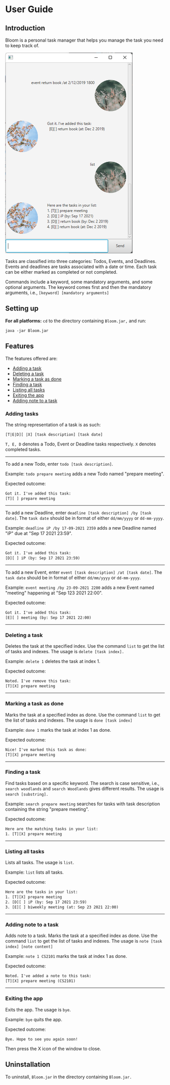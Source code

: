 # User Guide

## Introduction

Bloom is a personal task manager that helps you manage the task you need to keep track of.

![Screenshot](./Ui.png)

Tasks are classified into three categories: Todos, Events, and Deadlines. Events and deadlines are tasks associated with a date or time. Each task can be either marked as completed or not completed.

Commands include a keyword, some mandatory arguments, and some optional arguments. The keyword comes first and then the mandatory arguments, i.e., `[keyword] [mandatory arguments]`

## Setting up
**For all platforms:** `cd` to the directory containing `Bloom.jar,` and run:
```
java -jar Bloom.jar
```

## Features

The features offered are:

- [Adding a task](#adding-tasks)
- [Deleting a task](#deleting-a-task)
- [Marking a task as done](#marking-a-task-as-done)
- [Finding a task](#finding-a-task)
- [Listing all tasks](#listing-all-tasks)
- [Exiting the app](#exiting-the-app)
- [Adding note to a task](#adding-note-to-a-task)

### Adding tasks
The string representation of a task is as such:
```
[T|E|D][ |X] [task description] [task date]
```
`T, E, D` denotes a Todo, Event or Deadline tasks respectively. `X` denotes completed tasks.

_________________________

To add a new Todo, enter `todo [task description]`.

Example: `todo prepare meeting` adds a new Todo named "prepare meeting".

Expected outcome:
```
Got it. I've added this task:
[T][ ] prepare meeting
```
_________________________

To add a new Deadline, enter `deadline [task description] /by [task date]`. The ```task date``` should be in format of either ```dd/mm/yyyy``` or ```dd-mm-yyyy```.

Example: `deadline iP /by 17-09-2021 2359` adds a new Deadline named "iP" due at "Sep 17 2021 23:59".

Expected outcome:
```
Got it. I've added this task:
[D][ ] iP (by: Sep 17 2021 23:59)
```
_________________________

To add a new Event, enter `event [task description] /at [task date]`. The ```task date``` should be in format of either ```dd/mm/yyyy``` or ```dd-mm-yyyy```.

Example: `event meeting /by 23-09-2021 2200` adds a new Event named "meeting" happening at "Sep 123 2021 22:00".

Expected outcome:
```
Got it. I've added this task:
[E][ ] meeting (by: Sep 17 2021 22:00)
```

_________________________

### Deleting a task
Deletes the task at the specified index. Use the command `list` to get the list of tasks and indexes. The usage is `delete [task index].`

Example: `delete 1` deletes the task at index 1.

Expected outcome:
```
Noted. I've remove this task:
[T][X] prepare meeting
```

_________________________

### Marking a task as done
Marks the task at a specified index as done.  Use the command `list` to get the list of tasks and indexes. The usage is `done [task index]`

Example: `done 1` marks the task at index 1 as done.

Expected outcome:
```
Nice! I've marked this task as done:
[T][X] prepare meeting
```
_________________________

### Finding a task
Find tasks based on a specific keyword. The search is case sensitive, i.e., `search woodlands` and `search Woodlands` gives different results. The usage is `search [substring].`

Example: `search prepare meeting` searches for tasks with task description containing the string "prepare meeting".

Expected outcome:
```
Here are the matching tasks in your list:
1. [T][X] prepare meeting
```
_________________________

### Listing all tasks
Lists all tasks. The usage is `list`.

Example: `list` lists all tasks.

Expected outcome:
```
Here are the tasks in your list:
1. [T][X] prepare meeting
2. [D][ ] iP (by: Sep 17 2021 23:59)
3. [E][ ] biweekly meeting (at: Sep 23 2021 22:00)
```
-------------------------
### Adding note to a task
Adds note to a task. Marks the task at a specified index as done.  Use the command `list` to get the list of tasks and indexes. The usage is `note [task index] [note content]`

Example: `note 1 CS2101` marks the task at index 1 as done.

Expected outcome:
```
Noted. I've added a note to this task:
[T][X] prepare meeting (CS2101)
```
_________________________

### Exiting the app
Exits the app. The usage is `bye`.

Example: `bye` quits the app.

Expected outcome:
```
Bye. Hope to see you again soon!
```
Then press the X icon of the window to close.


## Uninstallation
To uninstall, `Bloom.jar` in the directory containing `Bloom.jar.`
